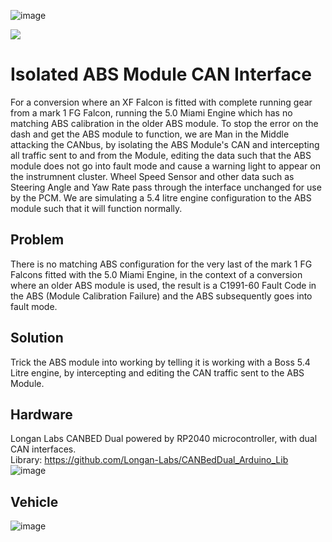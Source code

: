 ![image](https://github.com/user-attachments/assets/bd00835a-e37b-415e-8666-484b4e5fd05e)


<a href="https://testerpresent.com.au/"><img src="https://img.shields.io/badge/Tester Present Specialist Automotive Solutions -Open Source Projects- blue" /></a>

# Isolated ABS Module CAN Interface

For a conversion where an XF Falcon is fitted with complete running gear from a mark 1 FG Falcon, running the 5.0 Miami Engine which has no matching ABS calibration in the older ABS module. To stop the error on the dash and get the ABS module to function, we are Man in the Middle attacking the CANbus, by isolating the ABS Module's CAN and intercepting all traffic sent to and from the Module, editing the data such that the ABS module does not go into fault mode and cause a warning light to appear on the instrumnent cluster. Wheel Speed Sensor and other data such as Steering Angle and Yaw Rate pass through the interface unchanged for use by the PCM. We are simulating a 5.4 litre engine configuration to the ABS module such that it will function normally.

## Problem
There is no matching ABS configuration for the very last of the mark 1 FG Falcons fitted with the 5.0 Miami Engine, in the context of a conversion where an older ABS module is used, the result is a C1991-60 Fault Code in the ABS (Module Calibration Failure) and the ABS subsequently goes into fault mode.

## Solution
Trick the ABS module into working by telling it is working with a Boss 5.4 Litre engine, by intercepting and editing the CAN traffic sent to the ABS Module.

## Hardware
Longan Labs CANBED Dual powered by RP2040 microcontroller, with dual CAN interfaces.  
Library: https://github.com/Longan-Labs/CANBedDual_Arduino_Lib  
![image](https://github.com/user-attachments/assets/166ab3f9-509d-491a-bf40-d8cc84eb1994)

## Vehicle
![image](https://github.com/user-attachments/assets/88baecad-9432-44ae-ac9f-5dc6e66a6231)







